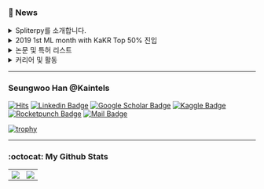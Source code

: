 ### 📢 News

</div>
<details>
  <summary>Spliterpy를 소개합니다.</summary>

  ## Spliterpy를 소개합니다.

  <div align=center>
  
  ![img](./img/spliterpy_logo.png)
  
  [![DOI](https://zenodo.org/badge/doi/10.5281/zenodo.4475970.svg)](http://dx.doi.org/10.5281/zenodo.4475970)
  
  CSV 파일을 특정 지점마다 각각 잘라 저장하는 프로그램을 Pandas와 PySide2를 이용하여 제작 후 [itch.io](https://kaintels.itch.io/spliterpy)에 무료배포하였습니다.
  [[Source code Link]](https://github.com/Kaintels/spliterpy)
  
</div>
</details>



</div>
<details>
  <summary>2019 1st ML month with KaKR Top 50% 진입</summary>

  ## 🏆 2019 1st ML month with KaKR Top 50% 진입

  <div align=center>
  
  캐글 코리아가 주관하고, 구글 코리아에서 후원한 제1회 캐글 코리아 대회에서 상위 50% 이내에 포함되어 소정의 상품을 받았습니다.
  [[Leaderboard 확인 (**153rd** of 349)]](https://www.kaggle.com/c/2019-1st-ml-month-with-kakr/leaderboard)
  
</div>
</details>


</div>
<details>
  <summary>논문 및 특허 리스트</summary>

  ## ✒ 논문
  
  - [G. Kim, Y. S. Hariyani, S. Han, H. Lee, R. Sohn, and C. Park, “Optimization of Deep Neural Networks for Heartrate Estimation from Face Video Stream to Implement Smart Health-City,” The Journal of Korean Institute of Communications and Information Sciences, vol. 45, no. 12, pp. 2220–2228, 2020.](https://doi.org/10.7840/kics.2020.45.12.2220)
  - [C. Lee, W. Lee, S. Han, and C. Park, “ECG-Based Arrhythmia Detection SNN Algorithm Using STDP and Spike Inference for Smart Health City,” The Journal of Korean Institute of Communications and Information Sciences, vol. 45, no. 12, pp. 2193–2201, 2020.](https://doi.org/10.7840/kics.2020.45.12.2193)
  - [S. Han, W. Lee, H. Eom, J. Kim, C. Park, "Detection of Arrhythmia using 1D Convolution Neural Network with LSTM Model", IEIE Transactions on Smart Processing & Computing 9 (4), 261-265, 2020](https://doi.org/10.5573/IEIESPC.2020.9.4.261)
  - [H. Eom, D. Lee, S. Han, Y.S. Hariyani, Y. Lim, I. Sohn, K. Park, C. Park, "End-To-End Deep Learning Architecture for Continuous Blood Pressure Estimation Using Attention Mechanism", Sensors 20 (8), 2338, 2020](https://doi.org/10.3390/s20082338)

  ## ☕ 학술대회
  - 홍길，김제완，유제욱，한승우，이상준，조병옥，전주성, "꿀벌 군집 최적화와 강화학습을 활용한 방화벽 로그 분석을 위한 특징 선택 연구", 한국통신학회 학술대회, 2021
  - [S. Han, H. Eom, J. Kim, C. Park, "Optimal DNN architecture search using Bayesian Optimization Hyperband for arrhythmia detection", The 2020 IEEE Wireless Power Transfer Conference, 2020](https://doi.org/10.1109/WPTC48563.2020.9295590)
  - [유현수， 한승우， 박철수, "단일채널 수면뇌파 분석을 위한 컨볼루션 신경망 모델 최적화", 대한전자공학회 학술대회, 1205-1208, 2020](https://www.dbpia.co.kr/Journal/articleDetail?nodeId=NODE10448123)
  - H. Eom, D. Lee, S. Han, K. Park, C. Park, "Blood Pressure Estimation Using Deep Learning based on Attention Mechanism", Engineering in Circadian Rhythm and Ubiquitous Healthcare (Uhealthcare), 2020
  - S. Baek, S. Han, J. Lee, W. Lee, C. Park, "Arrhythmia Classification Using 1D-2D Conversion", Engineering in Circadian Rhythm and Ubiquitous Healthcare (Uhealthcare), 2020
  - 한승우，엄희상，박철수, "End-to-End 딥러닝 기반 부정맥 분류 연구", 대한의용생체공학회 학술대회, 2020
  - 엄희상，한승우，이동석，박광석，박철수, "Attention 메커니즘을 활용한 CNN-BiGRU 기반 수축기 혈압 추정", 대한의용생체공학회 학술대회, 2020
  - H. Eom, S. Han, D. Lee, K. Park, C. Park, "Blood Pressure Estimation Based on Convolutional Neural Network using ECG, PPG and BCG", International Engineering in Medicine and Biology Conference, 2020
  - H. Eom, S. Han, K. Park, C. Park, "Data-Driven End-to-End Deep Learning Architecture for Long-Term Blood Pressure Estimation", International Engineering in Medicine and Biology Conference, 2020
  - 한승우，엄희상，조태흠，박광석，박철수, "심전도와 맥파를 이용한 강화학습 기반 혈압 추정 알고리즘", 대한의용생체공학회 학술대회, 2020
  - 엄희상，한승우，박광석，이동석，박철수, "심전도, 맥파 및 심탄도를 이용한 딥러닝 기반 혈압 추정", 대한의용생체공학회 학술대회, 2020
  - [한승우，엄희상，박광석，이동석，박철수, "심전도와 맥파를 이용한 딥러닝 기반 실시간 혈압 추정 연구", 한국통신학회 학술대회논문집, 984-985, 2020](http://www.dbpia.co.kr/Journal/articleDetail?nodeId=NODE08003641)

  
  ## 📑 특허
  - 박철수，엄희상，한승우，율리순하리야니, "사용자의 혈압을 추정하기 위한 장치 및 방법", KR Patent App. 10-2019-0179386, 2020
  - [박철수，유호영，조만희，한승우, "랜덤 소수 생성 방법 및 그를 위한 장치", KR Patent App. 10-2019-0071039, 2020](https://doi.org/10.8080/1020190087871)
  - [박철수，이희준，여민수，한승우, "사용자의 집중도를 판단하는 방법 및 이를 위한 웨어러블 디바이스", KR Patent App. 10-2018-0060627, 2019](https://doi.org/10.8080/1020180060627) 

</div>
</details>

</div>
<details>
  <summary>커리어 및 활동</summary>

  ## 🔭 커리어

  - 삼육대학교 카메카트로닉스학과 공학사 (2019. 02.)
  - 광운대학교 지능정보시스템 임베디드SW공학과 [석사과정](http://bcml.kw.ac.kr/) (2019. 03. ~)
  - [주식회사 두두아이티](http://www.duduit.co.kr/) 소프트웨어 엔지니어 입사 (2020. 12. ~)
  
  ## 👯 활동
  
  - 삼육대학교 창업기업 [Madein](https://made-in.co.kr/) 머신러닝 멘토
  - 자작자동차 동아리 [Team Mad for Speed](https://www.facebook.com/teammfs) 자율주행자동차 멘토
  - [machine-learning](https://github.com/teddylee777/machine-learning) 깃허브 리포지토리 기여자 
  - [awesome-activity](https://github.com/FKgk/awesome-activity) 깃허브 리포지토리 기여자

</div>
</details>

---------------

### Seungwoo Han @Kaintels

[![Hits](https://hits.seeyoufarm.com/api/count/incr/badge.svg?url=https%3A%2F%2Fgithub.com%2FKaintels)](https://hits.seeyoufarm.com)
[![Linkedin Badge](https://img.shields.io/badge/-LinkedIn-blue?style=flat-square&logo=Linkedin&logoColor=white&link=https://www.linkedin.com/in/swhan/)](https://www.linkedin.com/in/swhan/)
[![Google Scholar Badge](https://img.shields.io/badge/-Scholar-4285f4?style=flat-square&logo=google-scholar&logoColor=white&link=https://scholar.google.com/citations?user=NWbfyKYAAAAJ&hl)](https://scholar.google.com/citations?user=NWbfyKYAAAAJ&hl) 
[![Kaggle Badge](https://img.shields.io/badge/-Kaggle-20BEFF?style=flat-square&logo=Kaggle&logoColor=white&link=https://www.kaggle.com/kaintels/)](https://www.kaggle.com/kaintels)
[![Rocketpunch Badge](https://img.shields.io/badge/-Rocketpunch-5149ad?logoWidth=15&logoColor=white&link=https://www.rocketpunch.com/@swoohan)](https://www.rocketpunch.com/@swoohan) 
[![Mail Badge](https://img.shields.io/badge/-Mail-d14836?style=flat-square&logo=Gmail&logoColor=white&link=mailto:swoohan@outlook.kr)](mailto:swoohan@outlook.kr)

[![trophy](https://github-profile-trophy.vercel.app/?username=Kaintels&margin-w=50&no-frame=true)](https://github.com/ryo-ma/github-profile-trophy)

---------------
### :octocat: My Github Stats

<!--
[![Covenant github stats](https://github-readme-stats.vercel.app/api?username=Kaintels&theme=vue&show_icons=true&hide=stars)](https://github.com/anuraghazra/github-readme-stats)
[![Top Langs](https://github-readme-stats.vercel.app/api/top-langs/?username=Kaintels&layout=compact)](https://github.com/anuraghazra/github-readme-stats)
-->

<table id="stats"><tr><td valign="top" width="50%">
<img src="https://github-readme-stats.vercel.app/api?username=Kaintels&show_icons=true&count_private=true&hide_border=true" align="left" style="width: 100%" />
</td>
<td valign="top" width="50%">
<img src="https://github-readme-stats.vercel.app/api/top-langs/?username=Kaintels&hide_border=true&layout=compact&hide=jupyter%20notebook,HTML&langs_count=8" align="left" style="width: 100%" />
</td></tr>
</table>  
